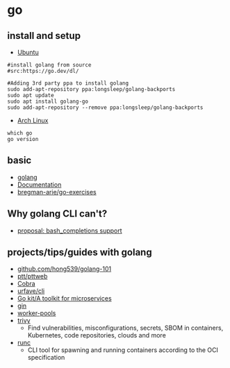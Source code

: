 # go

## install and setup

* [Ubuntu](https://github.com/golang/go/wiki/Ubuntu)

```shell
#install golang from source
#src:https://go.dev/dl/

#Adding 3rd party ppa to install golang
sudo add-apt-repository ppa:longsleep/golang-backports
sudo apt update
sudo apt install golang-go
sudo add-apt-repository --remove ppa:longsleep/golang-backports
```

* [Arch Linux](https://wiki.archlinux.org/title/Go)

```shell
which go
go version

```


## basic

* [golang](https://roadmap.sh/golang)
* [Documentation](https://go.dev/doc/)
* [bregman-arie/go-exercises](https://github.com/bregman-arie/go-exercises)

## Why golang CLI can't?

* [proposal: bash_completions support](https://github.com/golang/go/issues/58598)

## projects/tips/guides with golang

* [github.com/hong539/golang-101](https://github.com/hong539/golang-101)
* [ptt/pttweb](https://github.com/ptt/pttweb)
* [Cobra](https://github.com/spf13/cobra)
* [urfave/cli](https://github.com/urfave/cli)
* [Go kit/A toolkit for microservices](https://gokit.io/)
* [gin](https://github.com/gin-gonic/gin)
* [worker-pools](https://gobyexample.com/worker-pools)
* [trivy](https://github.com/aquasecurity/trivy)
    * Find vulnerabilities, misconfigurations, secrets, SBOM in containers, Kubernetes, code repositories, clouds and more 
* [runc](https://github.com/opencontainers/runc)
    * CLI tool for spawning and running containers according to the OCI specification